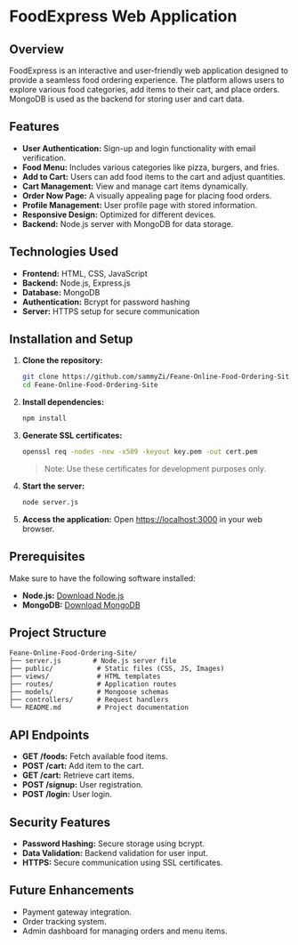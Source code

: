 # FoodExpress Web Application

## Overview
FoodExpress is an interactive and user-friendly web application designed to provide a seamless food ordering experience. The platform allows users to explore various food categories, add items to their cart, and place orders. MongoDB is used as the backend for storing user and cart data.

## Features
- **User Authentication:** Sign-up and login functionality with email verification.
- **Food Menu:** Includes various categories like pizza, burgers, and fries.
- **Add to Cart:** Users can add food items to the cart and adjust quantities.
- **Cart Management:** View and manage cart items dynamically.
- **Order Now Page:** A visually appealing page for placing food orders.
- **Profile Management:** User profile page with stored information.
- **Responsive Design:** Optimized for different devices.
- **Backend:** Node.js server with MongoDB for data storage.

## Technologies Used
- **Frontend:** HTML, CSS, JavaScript
- **Backend:** Node.js, Express.js
- **Database:** MongoDB
- **Authentication:** Bcrypt for password hashing
- **Server:** HTTPS setup for secure communication

## Installation and Setup
1. **Clone the repository:**
   ```bash
   git clone https://github.com/sammyZi/Feane-Online-Food-Ordering-Site.git
   cd Feane-Online-Food-Ordering-Site
   ```

2. **Install dependencies:**
   ```bash
   npm install
   ```

3. **Generate SSL certificates:**
   ```bash
   openssl req -nodes -new -x509 -keyout key.pem -out cert.pem
   ```
   > Note: Use these certificates for development purposes only.

4. **Start the server:**
   ```bash
   node server.js
   ```

5. **Access the application:** Open [https://localhost:3000](https://localhost:3000) in your web browser.

## Prerequisites
Make sure to have the following software installed:
- **Node.js:** [Download Node.js](https://nodejs.org/)
- **MongoDB:** [Download MongoDB](https://www.mongodb.com/try/download/community)

## Project Structure
```
Feane-Online-Food-Ordering-Site/
├── server.js        # Node.js server file
├── public/           # Static files (CSS, JS, Images)
├── views/            # HTML templates
├── routes/           # Application routes
├── models/           # Mongoose schemas
├── controllers/      # Request handlers
└── README.md         # Project documentation
```

## API Endpoints
- **GET /foods:** Fetch available food items.
- **POST /cart:** Add item to the cart.
- **GET /cart:** Retrieve cart items.
- **POST /signup:** User registration.
- **POST /login:** User login.

## Security Features
- **Password Hashing:** Secure storage using bcrypt.
- **Data Validation:** Backend validation for user input.
- **HTTPS:** Secure communication using SSL certificates.

## Future Enhancements
- Payment gateway integration.
- Order tracking system.
- Admin dashboard for managing orders and menu items.



